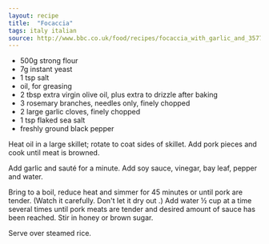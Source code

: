 ```yaml
---
layout: recipe
title:  "Focaccia"
tags: italy italian
source: http://www.bbc.co.uk/food/recipes/focaccia_with_garlic_and_35777
---
```

* 500g strong flour
* 7g instant yeast
* 1 tsp salt
* oil, for greasing
* 2 tbsp extra virgin olive oil, plus extra to drizzle after baking
* 3 rosemary branches, needles only, finely chopped
* 2 large garlic cloves, finely chopped
* 1 tsp flaked sea salt
* freshly ground black pepper

Heat oil in a large skillet; rotate to coat sides of skillet. Add pork pieces and cook until meat is browned.

Add garlic and sauté for a minute. Add soy sauce, vinegar, bay leaf, pepper and water.

Bring to a boil, reduce heat and simmer for 45 minutes or until pork are tender. (Watch it carefully. Don't let it dry out .) Add water ½ cup at a time several times until pork meats are tender and desired amount of sauce has been reached. Stir in honey or brown sugar.

Serve over steamed rice.
